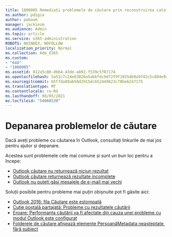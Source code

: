 ```yaml
---
title: 1800005 Remediați problemele de căutare prin reconstruirea catalogului de căutare instantanee
ms.author: pdigia
author: pebaum
manager: jackiesm
ms.audience: Admin
ms.topic: article
ms.service: o365-administration
ROBOTS: NOINDEX, NOFOLLOW
localization_priority: Normal
ms.collection: Adm_O365
ms.custom:
- "644"
- "1800005"
ms.assetid: 812a5c80-db64-43de-a892-f539c5f87174
ms.openlocfilehash: 5a51c7c24e63820a5abbfdc9d72f9f18554b9a9f42c5c804e944137df928efa9
ms.sourcegitcommit: b5f7da89a650d2915dc652449623c78be6247175
ms.translationtype: MT
ms.contentlocale: ro-RO
ms.lasthandoff: 08/05/2021
ms.locfileid: "54068530"
---
```

# <a name="troubleshoot-search-issues"></a>Depanarea problemelor de căutare

Dacă aveți probleme cu căutarea în Outlook, consultați linkurile de mai jos pentru ajutor și depanare.

Acestea sunt problemele cele mai comune și sunt un bun loc pentru a începe:

- [Outlook căutare nu returnează niciun rezultat](https://support.office.com/article/2556b11f-f4d8-46be-b0a7-de33a3f4f066#bkmk_noresults)
- [Outlook căutare returnează rezultate incomplete](https://support.office.com/article/2556b11f-f4d8-46be-b0a7-de33a3f4f066#bkmk_incompleteresults)
- [Outlook nu puteți găsi mesajele de e-mail mai vechi](https://support.office.com/article/2556b11f-f4d8-46be-b0a7-de33a3f4f066#bkmk_olderemails)

Soluții posibile pentru probleme mai puțin obișnuite pot fi găsite aici:

- [Outlook 2016: fila Căutare este estompată](https://support.office.com/article/2556b11f-f4d8-46be-b0a7-de33a3f4f066#bkmk_greytab)
- [Cutie poștală partajată: Probleme cu rezultatele căutării](https://support.office.com/article/2556b11f-f4d8-46be-b0a7-de33a3f4f066#bkmk_sharedmailbox)
- [Eroare: Performanța căutării va fi afectate din cauza unei probleme cu modul Outlook este configurat](https://support.office.com/article/51c9d2c7-a3db-4358-afdf-50d3a9e57039)
- [Folderele de căutare afișează elemente PersoanăMetadata neașteptate, fără subiect](https://support.microsoft.com/help/4035436/outlook-search-folders-show-items-with-blank-subject)
